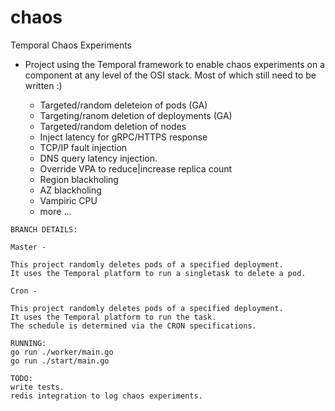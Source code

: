 # chaos
Temporal Chaos Experiments 
 
* Project using the Temporal framework to enable chaos experiments on a component at any level of the OSI stack. Most of which still need to be written :) 

  - Targeted/random deleteion of pods (GA) 
  - Targeting/ranom deletion of deployments (GA) 
  - Targeted/random deletion of nodes
  - Inject latency for gRPC/HTTPS response
  - TCP/IP fault injection
  - DNS query latency injection.
  - Override VPA to reduce|increase replica count
  - Region blackholing
  - AZ blackholing
  - Vampiric CPU
  - more ... 
```
BRANCH DETAILS: 

Master -

This project randomly deletes pods of a specified deployment. 
It uses the Temporal platform to run a singletask to delete a pod. 

Cron -

This project randomly deletes pods of a specified deployment. 
It uses the Temporal platform to run the task.
The schedule is determined via the CRON specifications.

```
```
RUNNING: 
go run ./worker/main.go
go run ./start/main.go

```
```
TODO:
write tests.
redis integration to log chaos experiments.

```
